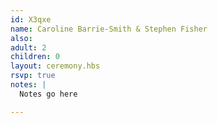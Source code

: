 ```yaml
---
id: X3qxe
name: Caroline Barrie-Smith & Stephen Fisher
also:
adult: 2
children: 0
layout: ceremony.hbs
rsvp: true
notes: |
  Notes go here

---
```

